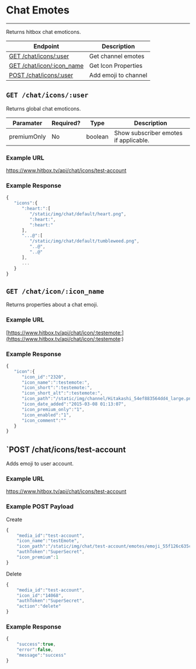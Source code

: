 # Chat Emotes
***

Returns hitbox chat emoticons.

| Endpoint | Description |
| ---- | --------------- |
| [GET /chat/icons/:user](/chat/emotes.md#get-chaticonsuser) | Get channel emotes |
| [GET /chat/icon/:icon_name](/chat/emotes.md#get-chaticonicon_name) | Get Icon Properties |
| [POST /chat/icons/:user](/chat/emotes.md#post-chaticonsuser) | Add emoji to channel |

## `GET /chat/icons/:user`

Returns global chat emoticons.

| Paramater | Required? | Type | Description |
| ---- | ----- | ---- | ----- |
| premiumOnly | No | boolean | Show subscriber emotes if applicable. | 

### Example URL

https://www.hitbox.tv/api/chat/icons/test-account

### Example Response 

```javascript
{
   "icons":{
      ":heart:":[
         "/static/img/chat/default/heart.png",
         ":heart:",
         ":heart:"
      ],
      "...@":[
         "/static/img/chat/default/tumbleweed.png",
         "..@",
         "..@"
      ],
      ...
   }
}
```

## `GET /chat/icon/:icon_name`

Returns properties about a chat emoji.

### Example URL

[https://www.hitbox.tv/api/chat/icon/:testemote:](https://www.hitbox.tv/api/chat/icon/:testemote:)


### Example Response

```javascript
{
   "icon":{
      "icon_id":"2320",
      "icon_name":":testemote:",
      "icon_short":":testemote:",
      "icon_short_alt":":testemote:",
      "icon_path":"/static/img/channel/Hitakashi_54ef883564dd4_large.png",
      "icon_date_added":"2015-03-08 01:13:07",
      "icon_premium_only":"1",
      "icon_enabled":"1",
      "icon_comment":""
   }
}
```

## `POST /chat/icons/test-account

Adds emoji to user account.

### Example URL

https://www.hitbox.tv/api/chat/icons/test-account

### Example POST Payload

Create
```javascript
{
    "media_id":"test-account",
    "icon_name":"testEmote",
    "icon_path":"/static/img/chat/test-account/emotes/emoji_55f126c635c22.png",
    "authToken":"SuperSecret",
    "icon_premium":1
}
```

Delete
```javascript
{
    "media_id":"test-account",
    "icon_id":"14068",
    "authToken":"SuperSecret",
    "action":"delete"
}
```

### Example Response

```javascript
{
    "success":true,
    "error":false,
    "message":"success"
}
```